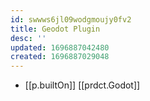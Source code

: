 ```yaml
---
id: swwws6jl09wodgmoujy0fv2
title: Geodot Plugin
desc: ''
updated: 1696887042480
created: 1696887029048
---
```


- [[p.builtOn]] [[prdct.Godot]]